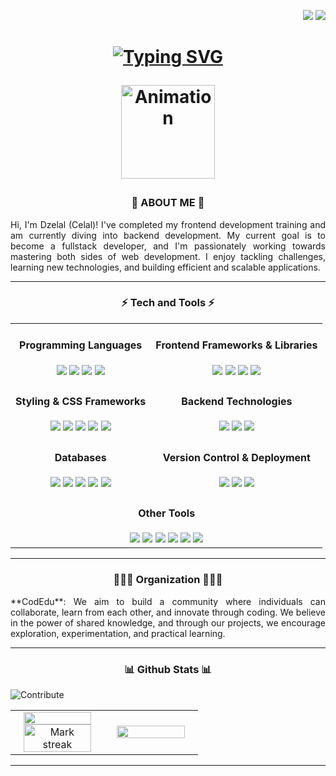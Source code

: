 <p align="right">
  <img src="https://visitor-badge.laobi.icu/badge?page_id=Celal-Dzelal.Celal-Dzelal&color=0d1117&labelColor=bc1fd1">
  <a href="https://www.linkedin.com/in/celalselimbinay/">
    <img src="https://img.shields.io/badge/LinkedIn-0A66C2?style=flat-square&logo=linkedin&logoColor=white">
  </a>
</p>


<h1 align="center"> 
  
[![Typing SVG](https://readme-typing-svg.herokuapp.com?font=Audiowide&size=15&duration=2500&pause=500&color=bc1fd1&center=true&vCenter=true&multiline=true&width=435&lines=%E2%9A%A1+Hello+There+%E2%9A%A1;Are+you+ready+to+go+back+to+the+future%3F+)](https://git.io/typing-svg)


<p align="center">
  <img src="https://i.giphy.com/media/v1.Y2lkPTc5MGI3NjExODd3OW9zNHNoNjIwODV1bnNjaDVudmljN2o1c25pZXdoZTkzYWkyciZlcD12MV9pbnRlcm5hbF9naWZfYnlfaWQmY3Q9cw/i1eCtd7UqOvmFg5OH6/giphy.gif" width="150" alt="Animation">
</p>

<h3 align="center">👤 ABOUT ME 👤</h3>
<p align="justify" width="50">Hi, I'm Dzelal (Celal)! I've completed my frontend development training and am currently diving into backend development. My current goal is to become a fullstack developer, and I'm passionately working towards mastering both sides of web development. I enjoy tackling challenges, learning new technologies, and building efficient and scalable applications.</p>

<hr/>

<h3 align="center">⚡ Tech and Tools ⚡</h3>

<table align="center">
  <tr>
    <td align="center">
      <h4>Programming Languages</h4>
      <img src="https://img.shields.io/badge/-Python-0052CC?logo=python&logoColor=white&style=flat" />
      <img src="https://img.shields.io/badge/-PHP-17202C?logo=php&logoColor=white&style=flat" />
      <img src="https://img.shields.io/badge/-JavaScript-F7DF1E?logo=javascript&logoColor=black&style=flat" />
      <img src="https://img.shields.io/badge/-Typescript-3178C6?logo=typescript&logoColor=black&style=flat" />
    </td>
    <td align="center">
      <h4>Frontend Frameworks & Libraries</h4>
      <img src="https://img.shields.io/badge/-React-61DAFB?logo=react&logoColor=black&style=flat" />
      <img src="https://img.shields.io/badge/-Next.js-000000?logo=next.js&logoColor=white&style=flat" />
      <img src="https://img.shields.io/badge/-Redux-764ABC?logo=redux&logoColor=white&style=flat" />
      <img src="https://img.shields.io/badge/-Redux%20Toolkit-764ABC?logo=redux&logoColor=white&style=flat" />
    </td>
  </tr>
  <tr>
    <td align="center">
      <h4>Styling & CSS Frameworks</h4>
      <img src="https://img.shields.io/badge/-SASS-CC6699?logo=sass&logoColor=white&style=flat" />
      <img src="https://img.shields.io/badge/-Bootstrap-563D7C?logo=bootstrap&logoColor=white&style=flat" />
      <img src="https://img.shields.io/badge/-Material%20UI-0081CB?logo=mui&logoColor=white&style=flat" />
      <img src="https://img.shields.io/badge/-Styled%20Components-DB7093?logo=styled-components&logoColor=white&style=flat" />
      <img src="https://img.shields.io/badge/-Tailwind%20CSS-06B6D4?logo=tailwindcss&logoColor=white&style=flat" />
    </td>
    <td align="center">
      <h4>Backend Technologies</h4>
      <img src="https://img.shields.io/badge/-Node.js-339933?logo=node.js&logoColor=white&style=flat" />
      <img src="https://img.shields.io/badge/-Express.js-000000?logo=express&logoColor=white&style=flat" />
      <img src="https://img.shields.io/badge/-REST%20API-42A5F5?logo=rest-api&logoColor=white&style=flat" />
    </td>
  </tr>
  <tr>
    <td align="center">
      <h4>Databases</h4>
      <img src="https://img.shields.io/badge/-SQL-00758F?logo=sql&logoColor=white&style=flat" />
      <img src="https://img.shields.io/badge/-SQLite-003B57?logo=sqlite&logoColor=white&style=flat" />
      <img src="https://img.shields.io/badge/-PostgreSQL-336791?logo=postgresql&logoColor=white&style=flat" />
      <img src="https://img.shields.io/badge/-MongoDB-47A248?logo=mongodb&logoColor=white&style=flat" />
      <img src="https://img.shields.io/badge/-Sequelize-52B0E7?logo=sequelize&logoColor=white&style=flat" />
    </td>
    <td align="center">
      <h4>Version Control & Deployment</h4>
      <img src="https://img.shields.io/badge/-Git-F05032?logo=git&logoColor=white&style=flat" />
      <img src="https://img.shields.io/badge/-GitHub-181717?logo=github&logoColor=white&style=flat" />
      <img src="https://img.shields.io/badge/-Vercel-000000?logo=vercel&logoColor=white&style=flat" />
    </td>
  </tr>
  <tr>
    <td colspan="2" align="center">
      <h4>Other Tools</h4>
      <img src="https://img.shields.io/badge/-Firebase-FFCA28?logo=firebase&logoColor=white&style=flat" />
      <img src="https://img.shields.io/badge/-Postman-FF6C37?logo=postman&logoColor=white&style=flat" />
      <img src="https://img.shields.io/badge/-VS%20Code-007ACC?logo=visual-studio-code&logoColor=white&style=flat" />
      <img src="https://img.shields.io/badge/-NPM-CB3837?logo=npm&logoColor=white&style=flat" />
      <img src="https://img.shields.io/badge/-Yarn-2C8EBB?logo=yarn&logoColor=white&style=flat" />
      <img src="https://img.shields.io/badge/-PNPM-8A4FE3?logo=pnpm&logoColor=white&style=flat" />
    </td>
  </tr>
</table>


<hr/>

<h3 align="center"> 🧑‍🤝‍🧑 Organization 🧑‍🤝‍🧑 </h3>
<p align="justify" width="50"> **CodEdu**: We aim to build a community where individuals can collaborate, learn from each other, and innovate through coding. We believe in the power of shared knowledge, and through our projects, we encourage exploration, experimentation, and practical learning. </p>

<hr/>

<h3 align="center">📊 Github Stats 📊</h3>

![Contribute](https://github-readme-activity-graph.vercel.app/graph?username=Celal-Dzelal&theme=dark&hide_border=true&bg_color=0d1117&line=bc1fd1&point=5c1666&radius=22&from=1&height=300&custom_title=Celal-Dzelal-contributions)

<table>
  <tr>
    <td width="50%" align="center">
      <img align="middle" src="https://readme-stats-fork-mauve.vercel.app/api/?username=Celal-Dzelal&theme=dark&show_icons=true&count_private=true&text_color=bc1fd1&icon_color=bc1fd1" width="90%">
      <img alt="Mark streak" src="https://github-readme-streak-stats-five-roan.vercel.app/?user=Celal-Dzelal&theme=dark&ring=bc1fd1&fire=bc1fd1&sideNums=bc1fd1&sideLabels=bc1fd1" width="90%">
    </td>
    <td width="50%" align="center">
      <img align="middle" src="https://readme-stats-fork-mauve.vercel.app/api/top-langs/?username=Celal-Dzelal&theme=dark&hide_border=false&no-bg=true&no-frame=true&langs_count=4&text_color=bc1fd1&icon_color=bc1fd1" width="90%">
    </td>
  </tr>
</table>

<hr/>





